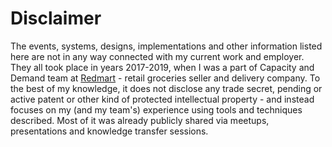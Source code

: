# Disclaimer

The events, systems, designs, implementations and other information listed here are not in any way connected with my 
current work and employer. They all took place in years 2017-2019, when I was a part of Capacity and Demand team 
at [Redmart][redmart] - retail groceries seller and delivery company. To the best of my knowledge, it does not 
disclose any trade secret, pending or active patent or other kind of protected intellectual property - and instead 
focuses on my (and my team's) experience using tools and techniques described. Most of it was already publicly shared
via meetups, presentations and knowledge transfer sessions.

[redmart]: https://redmart.lazada.sg/#home